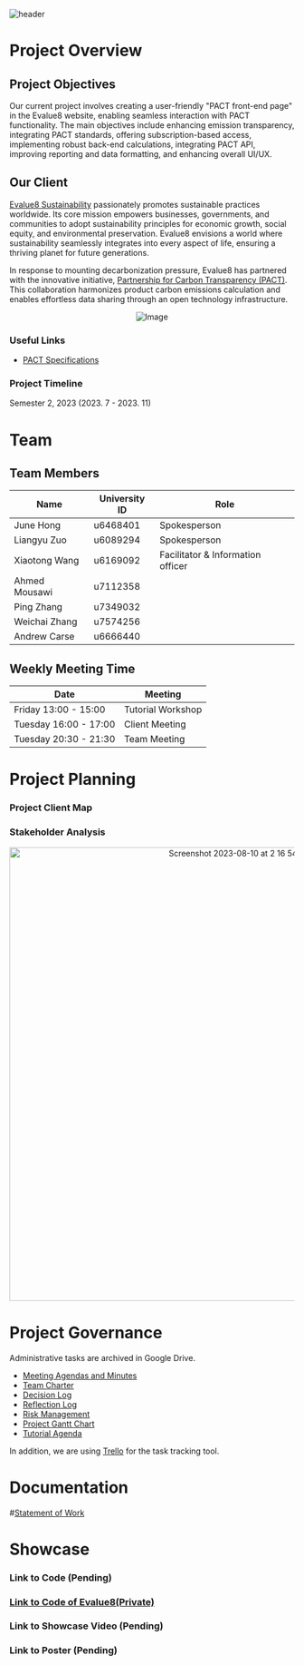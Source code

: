 ![header](https://capsule-render.vercel.app/api?type=waving&color=auto&height=300&section=header&text=Evalue8%20Sustainability&fontSize=60)
<!--
https://github.com/kyechan99/capsule-render#fontcolor）
-->


# Project Overview

## Project Objectives
Our current project involves creating a user-friendly "PACT front-end page" in the Evalue8 website, enabling seamless interaction with PACT functionality. The main objectives include enhancing emission transparency, integrating PACT standards, offering subscription-based access, implementing robust back-end calculations, integrating PACT API, improving reporting and data formatting, and enhancing overall UI/UX.

## Our Client
[Evalue8 Sustainability](https://evalue8.net/) passionately promotes sustainable practices worldwide. Its core mission empowers businesses, governments, and communities to adopt sustainability principles for economic growth, social equity, and environmental preservation. Evalue8 envisions a world where sustainability seamlessly integrates into every aspect of life, ensuring a thriving planet for future generations.

In response to mounting decarbonization pressure, Evalue8 has partnered with the innovative initiative, [Partnership for Carbon Transparency (PACT)](https://www.carbon-transparency.com/). This collaboration harmonizes product carbon emissions calculation and enables effortless data sharing through an open technology infrastructure.

<p align="center">
  <img src="https://github.com/XiaotongSophia/Evalue8/assets/126891685/a3ffabed-0692-407d-b9be-c4be51291a89" alt="Image" />
</p>

### Useful Links
- [PACT Specifications](https://wbcsd.github.io/data-exchange-protocol/v2/#intro)


### Project Timeline
Semester 2, 2023 (2023. 7 - 2023. 11)

# Team 
## Team Members
| Name | University ID | Role |
|------|-------------- |-------|
| June Hong | u6468401 |Spokesperson|
| Liangyu Zuo | u6089294 |Spokesperson|
| Xiaotong Wang	| u6169092 |Facilitator & Information officer|
| Ahmed Mousawi	| u7112358 ||
| Ping Zhang	| u7349032 ||
| Weichai Zhang | u7574256 ||
| Andrew Carse | u6666440 ||

## Weekly Meeting Time
| Date | Meeting |
|------|-------------- |
| Friday 13:00 - 15:00 | Tutorial Workshop |
| Tuesday 16:00 - 17:00| Client Meeting |
| Tuesday 20:30 - 21:30| Team Meeting |

# Project Planning
### Project Client Map
### Stakeholder Analysis 
<p align="center">
<img width="800" alt="Screenshot 2023-08-10 at 2 16 54 PM" src="https://github.com/XiaotongSophia/Evalue8/assets/53648623/a5e43db0-4476-4fb8-a81e-433e517dc7f9">
</p>

# Project Governance
Administrative tasks are archived in Google Drive.
- [Meeting Agendas and Minutes](https://drive.google.com/drive/u/1/folders/1ctvU13n61oRxL0zsmKxK7KGjFT_OAexA)
- [Team Charter](https://docs.google.com/document/d/1eFOH073lsJKpBNkjCkdVotgen6hDgK0o/edit)
- [Decision Log](https://docs.google.com/spreadsheets/d/1p-F-NeYhUXYOEVuqIj09LWQULxuGAvuY/edit#gid=1408635962)
- [Reflection Log](https://docs.google.com/spreadsheets/d/1Jey_zPggqMkvg6l03qNJvx073QYTXdg0/edit#gid=471308671)
- [Risk Management](https://docs.google.com/spreadsheets/d/1oPN_J-Vbq1--OqzmaIG4iO_LGeKn2n_5/edit#gid=187958210)
- [Project Gantt Chart](https://docs.google.com/spreadsheets/d/1Xgt_FQqXLe4DtIXB7El_SP4wM-J_FE-I/edit#gid=542302743)
- [Tutorial Agenda](https://drive.google.com/drive/folders/1vssyF_2Ekvf9RVM6IfMSI-EM8jT0dLno)

In addition, we are using [Trello](https://trello.com/b/NYl3iEmt/evalue8-sustainability) for the task tracking tool.

# Documentation
#[Statement of Work](https://docs.google.com/document/d/1vLCvxazm8hveO9fclDFmGM57D2WSUeT7b-dDjCVYsek/edit)


# Showcase
### Link to Code (Pending)
### [Link to Code of Evalue8(Private)](https://github.com/orgs/Evalue8-Sustainability/dashboard)
### Link to Showcase Video (Pending)
### Link to Poster (Pending)



